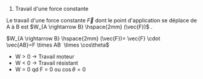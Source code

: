 1) Travail d'une force constante 





Le travail d'une force constante $\vec{F}$ dont le point d'application se déplace de A à B est $W_{A \rightarrow B} \hspace{2mm} (\vec{F})$ .

$W_{A \rightarrow B} \hspace{2mm} (\vec{F})= \vec{F} \cdot \vec{AB}=F \times AB  \times \cos\theta$ 

- W > 0 $\rightarrow$ Travail moteur
- W < 0 $\rightarrow$ Travail résistant
- W = 0 qd F = 0 ou $\cos \theta = 0$     